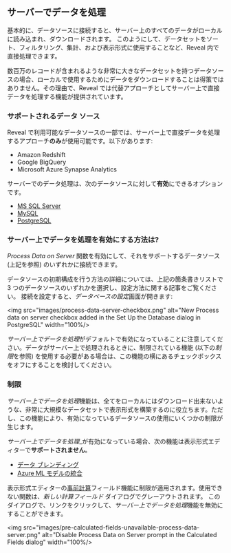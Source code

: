 ## サーバーでデータを処理

基本的に、データソースに接続すると、サーバー上のすべてのデータがローカルに読み込まれ、ダウンロードされます。  このようにして、データセットをソート、フィルタリング、集計、および表示形式に使用することなど、Reveal 内で直接処理できます。 

数百万のレコードが含まれるような非常に大きなデータセットを持つデータソースの場合、ローカルで使用するためにデータをダウンロードすることは得策ではありません。その理由で、Reveal では代替アプローチとしてサーバー上で直接データを処理する機能が提供されています。 

### サポートされるデータ ソース

Reveal で利用可能なデータソースの一部では、サーバー上で直接データを処理するアプローチ**のみ**が使用可能です。以下があります: 

* Amazon Redshift
* Google BigQuery
* Microsoft Azure Synapse Analytics  

サーバーでのデータ処理は、次のデータソースに対して**有効**にできるオプションです。 

* [MS SQL Server](microsoft-sql-server.html)
* [MySQL](mysql.html)
* [PostgreSQL](postgresql.html)

### サーバー上でデータを処理を有効にする方法は?

_Process Data on Server_ 関数を有効にして、それをサポートするデータソース (上記を参照) のいずれかに接続できます。 

データソースの初期構成を行う方法の詳細については、上記の箇条書きリストで 3 つのデータソースのいずれかを選択し、設定方法に関する記事をご覧ください。
接続を設定すると、*データベースの設定*画面が開きます:

<img src="images/process-data-server-checkbox.png" alt="New Process data on server checkbox added in the Set Up the Database dialog in PostgreSQL" width="100%/>

*サーバー上でデータを処理*がデフォルトで有効になっていることに注意してください。データがサーバー上で処理されるときに、制限されている機能 (以下の*制限*を参照) を使用する必要がある場合は、この機能の横にあるチェックボックスをオフにすることを検討してください。

### 制限

*サーバー上でデータを処理*機能は、全てをローカルにはダウンロード出来ないような、非常に大規模なデータセットで表示形式を構築するのに役立ちます。ただし、この機能により、有効になっているデータソースの使用にいくつかの制限が生じます。  

*サーバー上でデータを処理*_が有効になっている場合、次の機能は表示形式エディターで**サポートされません**。

* [データ ブレンディング](data-blending.html)
* [Azure ML モデルの統合](ml-integration/azure-machine-learning-models.html)

表示形式エディターの[事前計算](~/jp/data-visualizations/fields/calculated-fields/overview.html#precalculated-fields)フィールド機能に制限が適用されます。使用できない関数は、*新しい計算フィールド* ダイアログでグレーアウトされます。
このダイアログで、リンクをクリックして、*サーバー上でデータを処理*機能を無効にすることができます。

<img src="images/pre-calculated-fields-unavailable-process-data-server.png" alt="Disable Process Data on Server prompt in the Calculated Fields dialog" width="100%/>
